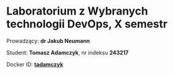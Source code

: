 # Laboratorium z Wybranych technologii DevOps, X semestr

Prowadzący: **dr Jakub Neumann**

Student: **Tomasz Adamczyk**, nr indeksu **243217**

Docker ID: **[tadamczyk](https://hub.docker.com/u/tadamczyk)**